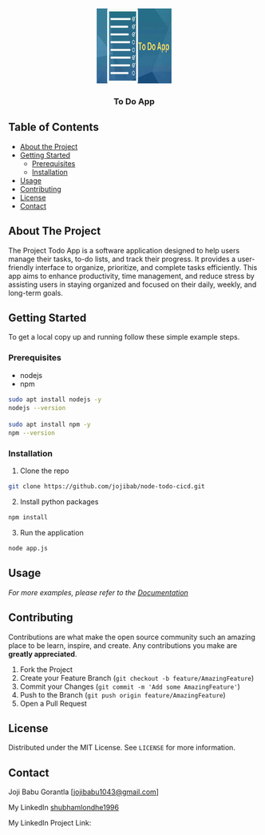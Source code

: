 <!-- PROJECT LOGO -->
<br />
<p align="center">
  <a href="https://ibb.co/sC0TMQV">
    <img src="Images/To-Do-App.png" alt="Logo" width="150" height="150">
  </a>

  <h3 align="center">To Do App</h3>
</p>



<!-- TABLE OF CONTENTS -->
## Table of Contents

* [About the Project](#about-the-project)
* [Getting Started](#getting-started)
  * [Prerequisites](#prerequisites)
  * [Installation](#installation)
* [Usage](#usage)
* [Contributing](#contributing)
* [License](#license)
* [Contact](#contact)



<!-- ABOUT THE PROJECT -->
## About The Project

The Project Todo App is a software application designed to help users manage their tasks, to-do lists, and track their progress. It provides a user-friendly interface to organize, prioritize, and complete tasks efficiently. This app aims to enhance productivity, time management, and reduce stress by assisting users in staying organized and focused on their daily, weekly, and long-term goals.



<!-- GETTING STARTED -->
## Getting Started

To get a local copy up and running follow these simple example steps.

### Prerequisites


* nodejs
* npm

```sh
sudo apt install nodejs -y
nodejs --version

sudo apt install npm -y
npm --version
```

### Installation

1.  Clone the repo
```sh
git clone https://github.com/jojibab/node-todo-cicd.git
```
2. Install python packages
```sh
npm install
```
3. Run the application
```python
node app.js
```



<!-- USAGE EXAMPLES -->
## Usage

_For more examples, please refer to the [Documentation](https://github.com/jojibab/node-todo-cicd.git)_







<!-- CONTRIBUTING -->
## Contributing

Contributions are what make the open source community such an amazing place to be learn, inspire, and create. Any contributions you make are **greatly appreciated**.

1. Fork the Project
2. Create your Feature Branch (`git checkout -b feature/AmazingFeature`)
3. Commit your Changes (`git commit -m 'Add some AmazingFeature'`)
4. Push to the Branch (`git push origin feature/AmazingFeature`)
5. Open a Pull Request



<!-- LICENSE -->
## License

Distributed under the MIT License. See `LICENSE` for more information.



<!-- CONTACT -->
## Contact

Joji Babu Gorantla [jojibabu1043@gmail.com]

My LinkedIn
[shubhamlondhe1996](https://www.linkedin.com/in/jojibabu/) 

My LinkedIn
Project Link:





<!-- MARKDOWN LINKS & IMAGES -->
<!-- https://www.markdownguide.org/basic-syntax/#reference-style-links -->

[license-shield]: https://img.shields.io/github/license/othneildrew/Best-README-Template.svg?style=flat-square
[license-url]: https://github.com/othneildrew/Best-README-Template/blob/master/LICENSE.txt
[linkedin-shield]: https://img.shields.io/badge/-LinkedIn-black.svg?style=flat-square&logo=linkedin&colorB=555
[linkedin-url]: https://www.linkedin.com/in/shubhamlondhe1996/
[product-screenshot]: images/search.png
